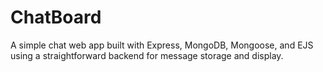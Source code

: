 # ChatBoard
A simple chat web app built with Express, MongoDB, Mongoose, and EJS using a straightforward backend for message storage and display.
